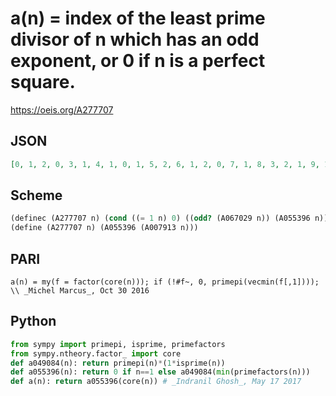 # a\(n\) \= index of the least prime divisor of n which has an odd exponent, or 0 if n is a perfect square\.
https://oeis.org/A277707
## JSON
```JSON
[0, 1, 2, 0, 3, 1, 4, 1, 0, 1, 5, 2, 6, 1, 2, 0, 7, 1, 8, 3, 2, 1, 9, 1, 0, 1, 2, 4, 10, 1, 11, 1, 2, 1, 3, 0, 12, 1, 2, 1, 13, 1, 14, 5, 3, 1, 15, 2, 0, 1, 2, 6, 16, 1, 3, 1, 2, 1, 17, 2, 18, 1, 4, 0, 3, 1, 19, 7, 2, 1, 20, 1, 21, 1, 2, 8, 4, 1, 22, 3, 0, 1, 23, 2, 3, 1, 2, 1, 24, 1, 4, 9, 2, 1, 3, 1, 25, 1, 5, 0, 26, 1, 27, 1, 2]
```
## Scheme
```Scheme
(definec (A277707 n) (cond ((= 1 n) 0) ((odd? (A067029 n)) (A055396 n)) (else (A277707 (A028234 n)))))
(define (A277707 n) (A055396 (A007913 n)))
```
## PARI
```PARI
a(n) = my(f = factor(core(n))); if (!#f~, 0, primepi(vecmin(f[,1]))); \\ _Michel Marcus_, Oct 30 2016
```
## Python
```Python
from sympy import primepi, isprime, primefactors
from sympy.ntheory.factor_ import core
def a049084(n): return primepi(n)*(1*isprime(n))
def a055396(n): return 0 if n==1 else a049084(min(primefactors(n)))
def a(n): return a055396(core(n)) # _Indranil Ghosh_, May 17 2017
```
